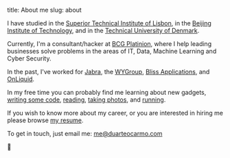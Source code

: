 title: About me
slug: about

I have studied in the [Superior Technical Institute of Lisbon](https://tecnico.ulisboa.pt/en/), in the [Beijing Institute of Technology](http://english.bit.edu.cn/), and in the [Technical University of Denmark](https://www.dtu.dk/english). 

Currently, I'm a consultant/hacker at [BCG Platinion](https://bcgplatinion.com/nordics/), where I help leading businesses solve problems in the areas of IT, Data, Machine Learning and Cyber Security. 

In the past, I've worked for [Jabra](https://jabra.com), the [WYGroup](https://www.wygroup.net/), [Bliss Applications](https://www.blissapplications.com/), and [OnLiquid](https://onliquid.com/). 

In my free time you can probably find me learning about new gadgets, [writing some code]({static}/images/code.jpg), [reading](https://github.com/duarteocarmo/my-personal-zen), [taking photos]({static}/images/photos.jpg), and [running]({static}/images/run.jpg). 

If you wish to know more about my career, or you are interested in hiring me please browse [my resume](/cv.pdf).

To get in touch, just email me: me@duarteocarmo.com

🚀



